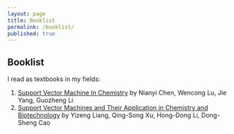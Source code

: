 ```yaml
---
layout: page
title: Booklist
permalink: /booklist/
published: true
---
```


## Booklist

I read as textbooks in my fields:

1. [Support Vector Machine In Chemistry](https://www.amazon.com/Support-Vector-Machine-Chemistry-Nianyi/dp/9812389229) by Nianyi Chen, Wencong Lu, Jie Yang, Guozheng Li
1. [
Support Vector Machines and Their Application in Chemistry and Biotechnology](https://www.crcpress.com/Support-Vector-Machines-and-Their-Application-in-Chemistry-and-Biotechnology/Liang-Xu-Li-Cao/p/book/9781439821275) by Yizeng Liang, Qing-Song Xu, Hong-Dong Li, Dong-Sheng Cao
